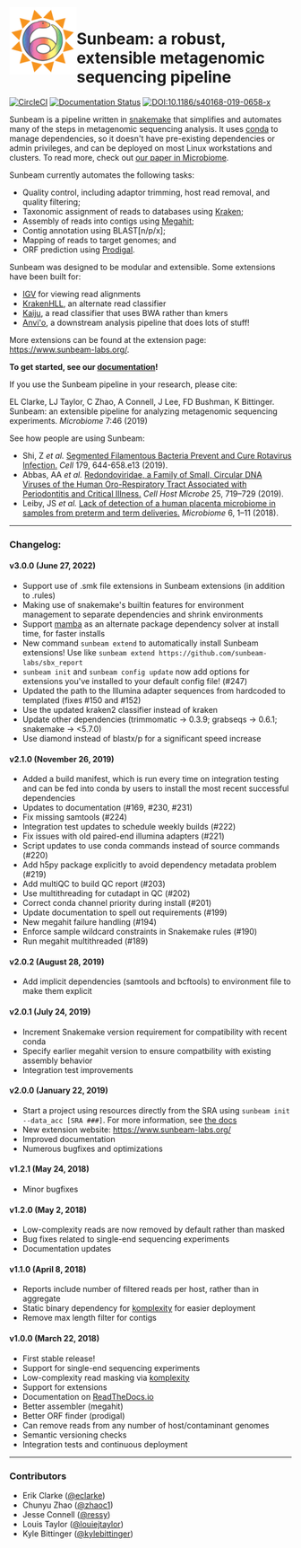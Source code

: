 <img src="docs/images/sunbeam_logo.gif" width=120, height=120 align="left" />

# Sunbeam: a robust, extensible metagenomic sequencing pipeline 

[![CircleCI](https://circleci.com/gh/sunbeam-labs/sunbeam/tree/dev.svg?style=shield)](https://circleci.com/gh/sunbeam-labs/sunbeam/tree/dev) [![Documentation Status](https://readthedocs.org/projects/sunbeam/badge/?version=latest)](http://sunbeam.readthedocs.io/en/latest/?badge=latest) [![DOI:10.1186/s40168-019-0658-x](https://img.shields.io/badge/Published%20in-Microbiome-1abc9c.svg)](https://doi.org/10.1186/s40168-019-0658-x)

Sunbeam is a pipeline written in [snakemake](http://snakemake.readthedocs.io)
that simplifies and automates many of the steps in metagenomic sequencing
analysis. It uses [conda](http://conda.io) to manage dependencies, so it
doesn't have pre-existing dependencies or admin privileges, and can be deployed
on most Linux workstations and clusters. To read more, check out [our paper
in Microbiome](https://microbiomejournal.biomedcentral.com/articles/10.1186/s40168-019-0658-x).

Sunbeam currently automates the following tasks:

* Quality control, including adaptor trimming, host read removal, and quality
  filtering;
* Taxonomic assignment of reads to databases using [Kraken](https://github.com/DerrickWood/kraken);
* Assembly of reads into contigs using [Megahit](https://github.com/voutcn/megahit);
* Contig annotation using BLAST[n/p/x];
* Mapping of reads to target genomes; and
* ORF prediction using [Prodigal](https://github.com/hyattpd/Prodigal).

Sunbeam was designed to be modular and extensible. Some extensions have been built for:

- [IGV](https://github.com/sunbeam-labs/sbx_igv) for viewing read alignments
- [KrakenHLL](https://github.com/zhaoc1/sbx_krakenhll), an alternate read classifier
- [Kaiju](https://github.com/sunbeam-labs/sbx_kaiju), a read classifier that uses BWA rather than kmers
- [Anvi'o](https://github.com/sunbeam-labs/sbx_anvio), a downstream analysis pipeline that does lots of stuff!

More extensions can be found at the extension page: https://www.sunbeam-labs.org/.

**To get started, see our [documentation](http://sunbeam.readthedocs.io)!**

If you use the Sunbeam pipeline in your research, please cite: 

EL Clarke, LJ Taylor, C Zhao, A Connell, J Lee, FD Bushman, K Bittinger. Sunbeam: an
extensible pipeline for analyzing metagenomic sequencing experiments. *Microbiome* 7:46 (2019)

See how people are using Sunbeam:

 - Shi, Z *et al.* [Segmented Filamentous Bacteria Prevent and Cure Rotavirus Infection.](https://www.sciencedirect.com/science/article/pii/S0092867419310797) *Cell* 179, 644-658.e13 (2019).
 - Abbas, AA *et al.* [Redondoviridae, a Family of Small, Circular DNA Viruses of the Human Oro-Respiratory Tract Associated with Periodontitis and Critical Illness.](https://www.sciencedirect.com/science/article/pii/S1931312819301714) *Cell Host Microbe* 25, 719–729 (2019).
 - Leiby, JS *et al.* [Lack of detection of a human placenta microbiome in samples from preterm and term deliveries.](https://microbiomejournal.biomedcentral.com/articles/10.1186/s40168-018-0575-4) *Microbiome* 6, 1–11 (2018).

------

### Changelog:

#### v3.0.0 (June 27, 2022)

 - Support use of .smk file extensions in Sunbeam extensions (in addition to .rules)
 - Making use of snakemake's builtin features for environment management to separate dependencies and shrink environments
 - Support [mamba](https://github.com/mamba-org/mamba) as an alternate package dependency solver at install time, for faster installs
 - New command `sunbeam extend` to automatically install Sunbeam extensions! Use like `sunbeam extend https://github.com/sunbeam-labs/sbx_report`
 - `sunbeam init` and `sunbeam config update` now add options for extensions you've installed to your default config file! (#247)
 - Updated the path to the Illumina adapter sequences from hardcoded to templated (fixes #150 and #152)
 - Use the updated kraken2 classifier instead of kraken
 - Update other dependencies (trimmomatic -> 0.3.9; grabseqs -> 0.6.1; snakemake -> <5.7.0)
 - Use diamond instead of blastx/p for a significant speed increase

#### v2.1.0 (November 26, 2019)

 - Added a build manifest, which is run every time on integration testing and can be fed into conda by users to install the most recent successful dependencies
 - Updates to documentation (#169, #230, #231)
 - Fix missing samtools (#224)
 - Integration test updates to schedule weekly builds (#222)
 - Fix issues with old paired-end illumina adapters (#221)
 - Script updates to use conda commands instead of source commands (#220)
 - Add h5py package explicitly to avoid dependency metadata problem (#219)
 - Add multiQC to build QC report (#203)
 - Use multithreading for cutadapt in QC (#202)
 - Correct conda channel priority during install (#201)
 - Update documentation to spell out requirements (#199)
 - New megahit failure handling (#194)
 - Enforce sample wildcard constraints in Snakemake rules (#190)
 - Run megahit multithreaded (#189)

#### v2.0.2 (August 28, 2019)

 - Add implicit dependencies (samtools and bcftools) to environment file to make them explicit

#### v2.0.1 (July 24, 2019)

 - Increment Snakemake version requirement for compatibility with recent conda
 - Specify earlier megahit version to ensure compatbility with existing assembly behavior
 - Integration test improvements

#### v2.0.0 (January 22, 2019)

 - Start a project using resources directly from the SRA using `sunbeam init --data_acc [SRA ###]`. For more information, see [the docs](https://sunbeam.readthedocs.io/en/latest/usage.html#creating-a-new-project-using-data-from-sra)
 - New extension website: https://www.sunbeam-labs.org/
 - Improved documentation
 - Numerous bugfixes and optimizations

#### v1.2.1 (May 24, 2018)

 - Minor bugfixes

#### v1.2.0 (May 2, 2018)

 - Low-complexity reads are now removed by default rather than masked
 - Bug fixes related to single-end sequencing experiments
 - Documentation updates
 
#### v1.1.0 (April 8, 2018)

 - Reports include number of filtered reads per host, rather than in aggregate
 - Static binary dependency for [komplexity](https://github.com/eclarke/komplexity) for easier deployment
 - Remove max length filter for contigs
 
#### v1.0.0 (March 22, 2018)

 - First stable release!
 - Support for single-end sequencing experiments
 - Low-complexity read masking via [komplexity](https://github.com/eclarke/komplexity)
 - Support for extensions
 - Documentation on [ReadTheDocs.io](http://sunbeam.readthedocs.io)
 - Better assembler (megahit)
 - Better ORF finder (prodigal)
 - Can remove reads from any number of host/contaminant genomes
 - Semantic versioning checks
 - Integration tests and continuous deployment

-------

### Contributors

- Erik Clarke ([@eclarke](https://github.com/eclarke))
- Chunyu Zhao ([@zhaoc1](https://github.com/zhaoc1))
- Jesse Connell ([@ressy](https://github.com/ressy))
- Louis Taylor ([@louiejtaylor](https://github.com/louiejtaylor))
- Kyle Bittinger ([@kylebittinger](https://github.com/kylebittinger))

